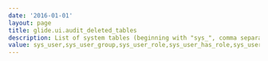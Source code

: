 ```yaml
---
date: '2016-01-01'
layout: page
title: glide.ui.audit_deleted_tables
description: List of system tables (beginning with "sys_", comma separated) that will have the delete audited. By default, system tables do not have the delete audited.
value: sys_user,sys_user_group,sys_user_role,sys_user_has_role,sys_user_grmember,sys_group_has_role,sys_security_acl_role,sysapproval_approver,sys_report,sys_app_application,sys_app_module
---
```

